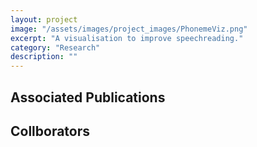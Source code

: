 ```yaml
---
layout: project
image: "/assets/images/project_images/PhonemeViz.png"
excerpt: "A visualisation to improve speechreading."
category: "Research"
description: ""
---
```

## Associated Publications

## Collborators

